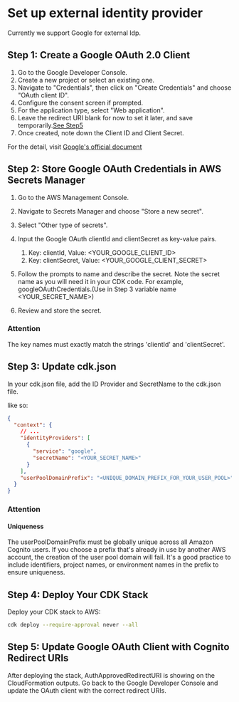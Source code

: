 # Set up external identity provider

Currently we support Google for external Idp.

## Step 1: Create a Google OAuth 2.0 Client

1. Go to the Google Developer Console.
2. Create a new project or select an existing one.
3. Navigate to "Credentials", then click on "Create Credentials" and choose "OAuth client ID".
4. Configure the consent screen if prompted.
5. For the application type, select "Web application".
6. Leave the redirect URI blank for now to set it later, and save temporarily.[See Step5](#step-5-update-google-oauth-client-with-cognito-redirect-uris)
7. Once created, note down the Client ID and Client Secret.

For the detail, visit [Google's official document](https://support.google.com/cloud/answer/6158849?hl=en)

## Step 2: Store Google OAuth Credentials in AWS Secrets Manager

1. Go to the AWS Management Console.
2. Navigate to Secrets Manager and choose "Store a new secret".
3. Select "Other type of secrets".
4. Input the Google OAuth clientId and clientSecret as key-value pairs.

   1. Key: clientId, Value: <YOUR_GOOGLE_CLIENT_ID>
   2. Key: clientSecret, Value: <YOUR_GOOGLE_CLIENT_SECRET>

5. Follow the prompts to name and describe the secret. Note the secret name as you will need it in your CDK code. For example, googleOAuthCredentials.(Use in Step 3 variable name <YOUR_SECRET_NAME>)
6. Review and store the secret.

### Attention

The key names must exactly match the strings 'clientId' and 'clientSecret'.

## Step 3: Update cdk.json

In your cdk.json file, add the ID Provider and SecretName to the cdk.json file.

like so:

```json
{
  "context": {
    // ...
    "identityProviders": [
      {
        "service": "google",
        "secretName": "<YOUR_SECRET_NAME>"
      }
    ],
    "userPoolDomainPrefix": "<UNIQUE_DOMAIN_PREFIX_FOR_YOUR_USER_POOL>"
  }
}
```

### Attention

#### Uniqueness

The userPoolDomainPrefix must be globally unique across all Amazon Cognito users. If you choose a prefix that's already in use by another AWS account, the creation of the user pool domain will fail. It's a good practice to include identifiers, project names, or environment names in the prefix to ensure uniqueness.

## Step 4: Deploy Your CDK Stack

Deploy your CDK stack to AWS:

```sh
cdk deploy --require-approval never --all
```

## Step 5: Update Google OAuth Client with Cognito Redirect URIs

After deploying the stack, AuthApprovedRedirectURI is showing on the CloudFormation outputs. Go back to the Google Developer Console and update the OAuth client with the correct redirect URIs.
